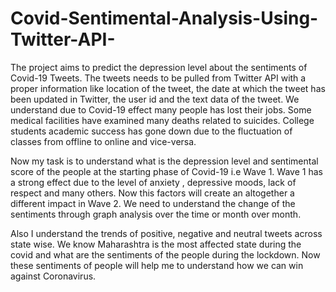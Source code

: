 # Covid-Sentimental-Analysis-Using-Twitter-API-
The project aims to predict the depression level about the sentiments of Covid-19 Tweets. The tweets needs to be pulled from Twitter API with a proper information like location of the tweet, the date at which the tweet has been updated in Twitter, the user id and the text data of the tweet. We understand due to Covid-19 effect many people has lost their jobs. Some medical facilities have examined many deaths related to suicides. College students academic success has gone down due to the fluctuation of classes from offline to online and vice-versa. 

Now my task is to understand what is the depression level and sentimental score of the people at the starting phase of Covid-19 i.e Wave 1. Wave 1 has a strong effect due to the level of anxiety , depressive moods, lack of respect and many others. Now this factors will create an altogether a different impact in Wave 2. We need to understand the change of the sentiments through graph analysis over the time or month over month. 

Also I understand the trends of positive, negative and neutral tweets across state wise. We know Maharashtra is the most affected state during the covid and what are the sentiments of the people during the lockdown. Now these sentiments of people will help me to understand how we can win against Coronavirus. 
